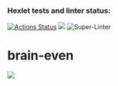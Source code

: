 ### Hexlet tests and linter status:
[![Actions Status](https://github.com/Raadex/php-project-lvl1/workflows/hexlet-check/badge.svg)](https://github.com/Raadex/php-project-lvl1/actions)
<a href="https://codeclimate.com/github/codeclimate/codeclimate/maintainability"><img src="https://api.codeclimate.com/v1/badges/a99a88d28ad37a79dbf6/maintainability" /></a>
![Super-Linter](https://github.com/Raadex/php-project-lvl1/workflows/Super-Linter/badge.svg)
# brain-even
<a href="https://asciinema.org/a/387657" target="_blank"><img src="https://asciinema.org/a/387657.svg" /></a>
